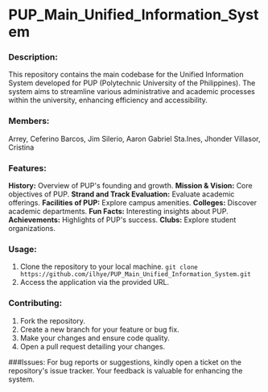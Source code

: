 **<h1 style="justify-content: center;">PUP_Main_Unified_Information_System </h1>**

### Description:
This repository contains the main codebase for the Unified Information System developed for PUP (Polytechnic University of the Philippines). The system aims to streamline various administrative and academic processes within the university, enhancing efficiency and accessibility.

### Members:
Arrey, Ceferino
Barcos, Jim
Silerio, Aaron Gabriel
Sta.Ines, Jhonder
Villasor, Cristina

### Features:
**History:** Overview of PUP's founding and growth.
**Mission & Vision:** Core objectives of PUP.
**Strand and Track Evaluation:** Evaluate academic offerings.
**Facilities of PUP:** Explore campus amenities.
**Colleges:** Discover academic departments.
**Fun Facts:** Interesting insights about PUP.
**Achievements:** Highlights of PUP's success.
**Clubs:** Explore student organizations.

### Usage:
1. Clone the repository to your local machine.
`git clone https://github.com/ilhye/PUP_Main_Unified_Information_System.git`
2. Access the application via the provided URL.

### Contributing:
1. Fork the repository.
2. Create a new branch for your feature or bug fix.
3. Make your changes and ensure code quality.
4. Open a pull request detailing your changes.

###Issues:
For bug reports or suggestions, kindly open a ticket on the repository's issue tracker. Your feedback is valuable for enhancing the system.
